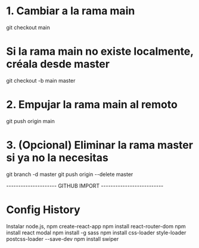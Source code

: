 # 1. Cambiar a la rama main
git checkout main

# Si la rama main no existe localmente, créala desde master
git checkout -b main master

# 2. Empujar la rama main al remoto
git push origin main

# 3. (Opcional) Eliminar la rama master si ya no la necesitas
git branch -d master
git push origin --delete master


--------------------- GITHUB IMPORT --------------------------

# Config History
Instalar node.js, npm
create-react-app
npm install react-router-dom
npm install react modal
npm install -g sass
npm install css-loader style-loader postcss-loader --save-dev
npm install swiper